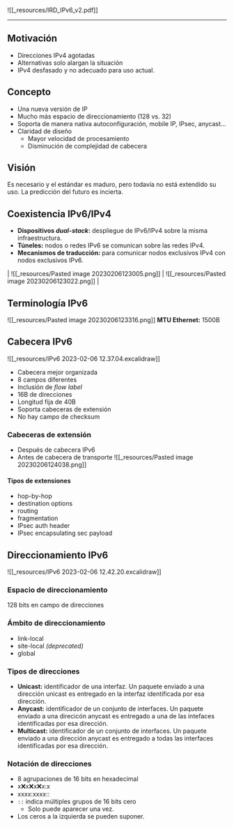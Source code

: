 ![[_resources/IRD_IPv6_v2.pdf]]

---

## Motivación
- Direcciones IPv4 agotadas
- Alternativas solo alargan la situación
- IPv4 desfasado y no adecuado para uso actual.

## Concepto
- Una nueva versión de IP
- Mucho más espacio de direccionamiento (128 vs. 32)
- Soporta de manera nativa autoconfiguración, mobile IP, IPsec, anycast...
- Claridad de diseño
	- Mayor velocidad de procesamiento
	- Disminución de complejidad de cabecera

## Visión
Es necesario y el estándar es maduro, pero todavía no está extendido su uso.
La predicción del futuro es incierta.

## Coexistencia IPv6/IPv4
- **Dispositivos *dual-stack*:** despliegue de IPv6/IPv4 sobre la misma infraestructura.
- **Túneles:** nodos o redes IPv6 se comunican sobre las redes IPv4.
- **Mecanismos de traducción:** para comunicar nodos exclusivos IPv4 con nodos exclusivos IPv6.

| ![[_resources/Pasted image 20230206123005.png]] | ![[_resources/Pasted image 20230206123022.png]] |

## Terminología IPv6
![[_resources/Pasted image 20230206123316.png]]
**MTU Ethernet:** 1500B

## Cabecera IPv6
![[_resources/IPv6 2023-02-06 12.37.04.excalidraw]]
- Cabecera mejor organizada
- 8 campos diferentes
- Inclusión de *flow label*
- 16B de direcciones
- Longitud fija de 40B
- Soporta cabeceras de extensión
- No hay campo de checksum

### Cabeceras de extensión
- Después de cabecera IPv6
- Antes de cabecera de transporte
![[_resources/Pasted image 20230206124038.png]]

#### Tipos de extensiones
- hop-by-hop
- destination options
- routing
- fragmentation
- IPsec auth header
- IPsec encapsulating sec payload

## Direccionamiento IPv6
![[_resources/IPv6 2023-02-06 12.42.20.excalidraw]]

### Espacio de direccionamiento
128 bits en campo de direcciones

### Ámbito de direccionamiento
- link-local
- site-local *(deprecated)*
- global

### Tipos de direcciones
- **Unicast:** identificador de una interfaz. Un paquete enviado a una dirección unicast es entregado en la interfaz identificada por esa dirección.
- **Anycast:** identificador de un conjunto de interfaces. Un paquete enviado a una direcicón anycast es entregado a una de las intefaces identificadas por esa dirección.
- **Multicast:** identificador de un conjunto de interfaces. Un paquete enviado a una dirección anycast es entregado a todas las interfaces identificadas por esa dirección.

### Notación de direcciones
- 8 agrupaciones de 16 bits en hexadecimal
- x:x:x:x:x:x:x:x
- xxxx:xxxx::
- `::` indica múltiples grupos de 16 bits cero
	- Solo puede aparecer una vez.
- Los ceros a la izquierda se pueden suponer.
